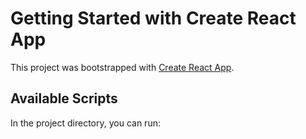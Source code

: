 # Getting Started with Create React App

This project was bootstrapped with [Create React App](https://github.com/facebook/create-react-app).

## Available Scripts

In the project directory, you can run:






